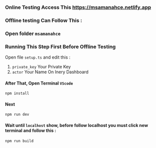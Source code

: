 ### Online Testing Access This <a href="https://msamanahce.netlify.app">https://msamanahce.netlify.app</a>

### Offline testing Can Follow This :

### Open folder ``msamanahce``
### Running This Step First Before Offline Testing 

Open file ``setup.ts`` and edit this :
1. ``private_key`` Your Private Key
2. ``actor`` Your Name On Inery Dashboard

#### After That, Open Terminal ``VScode``
```
npm install
```
#### Next
```
npm run dev
```
#### Wait until ``localhost`` show, before follow localhost you must click new terminal and follow this :
```
npm run build
```







